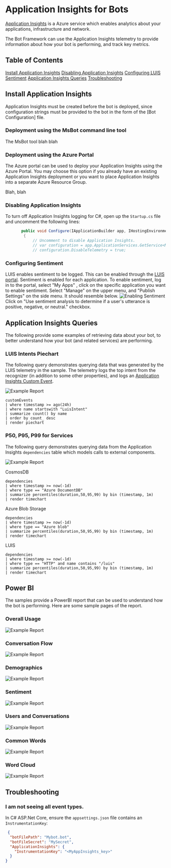 # Application Insights for Bots
[Application Insights](https://azure.microsoft.com/en-us/services/application-insights/) is a Azure service which enables analytics about your applications, infrastructure and network.

The Bot Framework can use the  Application Insights telemetry to provide information about how your bot is performing, and track key metrics. 

## Table of Contents
[Install Application Insights](#install-application-insights)
[Disabling Application Insights](#disabling-application-insights)
[Configuring LUIS Sentiment](#configuring-sentiment)
[Application Insights Queries](#application-insights-queries)
[Troubleshooting](#troubleshooting)



## Install Application Insights
Application Insights must be created before the bot is deployed, since configuration strings must be provided to the bot in the form of the [Bot Configuration] file.   

### Deployment using the MsBot command line tool
The MsBot tool blah blah

### Deployment using the Azure Portal
The Azure portal can be used to deploy your Application Insights using the Azure Portal.  You may choose this option if you already have an existing Application Insights deployment or you want to place Application Insights into a separate Azure Resource Group.

Blah, blah



### Disabling Application Insights

To turn off Application Insights logging for C#, open up the `Startup.cs` file and uncomment the following lines:

```csharp
       public void Configure(IApplicationBuilder app, IHostingEnvironment env)
        {
            // Uncomment to disable Application Insights.
            // var configuration = app.ApplicationServices.GetService<Microsoft.ApplicationInsights.Extensibility.TelemetryConfiguration>();
            // configuration.DisableTelemetry = true;
```



### Configuring Sentiment
LUIS enables sentiment to be logged.  This can be enabled through the [LUIS portal](https://www.luis.ai).
Sentiment is enabled for each application.  To enable sentiment, log in to the portal, select "My Apps" , click on the specific application you want to enable sentiment.
Select "Manage" on the upper menu, and "Publish Settings" on the side menu.  It should resemble below.
![Enabling Sentiment](enable_sentiment.PNG)
Click on "Use sentiment analysis to determine if a user's utterance is positive, negative, or neutral." checkbox.


## Application Insights Queries
The following provide some examples of retrieving data about your bot, to better understand how your bot (and related services) are performing.

###  LUIS Intents Piechart

The following query demonstrates querying data that was generated by the LUIS telemetry in the sample.  The telemetry logs the top intent from the recognizer (in addition to some other properties), and logs an [Application Insights Custom Event](https://docs.microsoft.com/en-us/azure/application-insights/app-insights-api-custom-events-metrics).

![Example Report](luis_pie.png)
```
customEvents
| where timestamp >= ago(24h)
| where name startswith "LuisIntent"
| summarize count() by name
| order by count_ desc
| render piechart
```



### P50, P95, P99 for Services

The following query demonstrates querying data from the Application Insights `dependencies` table which models calls to external components.

![Example Report](p99.png)

CosmosDB
```
dependencies
| where timestamp >= now(-1d)
| where type == "Azure DocumentDB"
| summarize percentiles(duration,50,95,99) by bin (timestamp, 1m)
| render timechart
```
Azure Blob Storage
```
dependencies
| where timestamp >= now(-1d)
| where type == "Azure blob"
| summarize percentiles(duration,50,95,99) by bin (timestamp, 1m)
| render timechart
```
LUIS

```
dependencies
| where timestamp >= now(-1d)
| where type == "HTTP" and name contains "/luis"
| summarize percentiles(duration,50,95,99) by bin (timestamp, 1m)
| render timechart
```

## Power BI
The samples provide a PowerBI report that can be used to understand how the bot is performing.  Here are some sample pages of the report.

### Overall Usage
![Example Report](powerbi_overall.PNG)
### Conversation Flow
![Example Report](powerbi_convflow.PNG)
### Demographics
![Example Report](powerbi_demo.PNG)
### Sentiment
![Example Report](powerbi_sentiment.PNG)
### Users and Conversations
![Example Report](powerbi_usersconv.PNG)
### Common Words
![Example Report](powerbi_commonwords.PNG)
### Word Cloud
![Example Report](powerbi_wordcloud.PNG)

## Troubleshooting
### I am not seeing all event types.
In C# ASP.Net Core, ensure the `appsettings.json` file contains an `InstrumentationKey`:
```json
 {
  "botFilePath": "Mybot.bot",
  "botFileSecret": "MySecret",
  "ApplicationInsights": {
    "InstrumentationKey": "<MyAppInsights_key>"
  }
}
```
